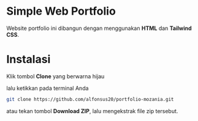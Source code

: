 # Simple Web Portfolio
Website portfolio ini dibangun dengan menggunakan **HTML** dan **Tailwind CSS**.

# Instalasi
Klik tombol **Clone** yang berwarna hijau

lalu ketikkan pada terminal Anda
```sh
git clone https://github.com/alfonsus20/portfolio-mozania.git
```

atau tekan tombol **Download ZIP**, lalu mengekstrak file zip tersebut.
